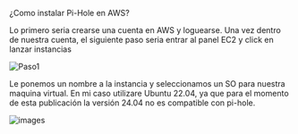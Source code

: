 ¿Como instalar Pi-Hole en AWS?

Lo primero seria crearse una cuenta en AWS y loguearse. Una vez dentro de nuestra cuenta, el siguiente paso seria entrar al panel EC2 y click en lanzar instancias

![Paso1](https://github.com/amRamLeo/Pi-Hole-AWS/assets/87347460/c3cb8ec1-c1d0-43a1-8ac2-b47f486e8eb1)

Le ponemos un nombre a la instancia y seleccionamos un SO para nuestra maquina virtual. En mi caso utilizare Ubuntu 22.04, ya que para el momento de esta publicación la versión 24.04 no es compatible con pi-hole.


![images](https://github.com/amRamLeo/Pi-Hole-AWS/assets/87347460/01fa6087-32e1-4586-9869-47ea152cb5c6)
